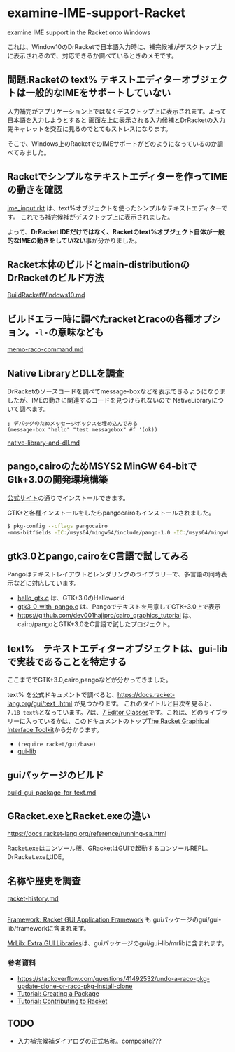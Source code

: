 
# examine-IME-support-Racket

examine IME support in the Racket onto Windows

これは、Window10のDrRacketで日本語入力時に、補完候補がデスクトップ上に表示されるので、対応できるか調べているときのメモです。

## 問題:Racketの text% テキストエディターオブジェクトは一般的なIMEをサポートしていない

入力補完がアプリケーション上ではなくデスクトップ上に表示されます。よって日本語を入力しようとすると
画面左上に表示される入力候補とDrRacketの入力先キャレットを交互に見るのでとてもストレスになります。

そこで、Windows上のRacketでのIMEサポートがどのようになっているのか調べてみました。

## Racketでシンプルなテキストエディターを作ってIMEの動きを確認

[ime_input.rkt](ime_input_rkt) は、text%オブジェクトを使ったシンプルなテキストエディターです。
これでも補完候補がデスクトップ上に表示されました。

よって、**DrRacket IDEだけではなく、Racketのtext%オブジェクト自体が一般的なIMEの動きをしていない**事が分かりました。

## Racket本体のビルドとmain-distributionのDrRacketのビルド方法

[BuildRacketWindows10.md](BuildRacketWindows10.md)

## ビルドエラー時に調べたracketとracoの各種オプション。`-l-`の意味なども

[memo-raco-command.md](memo-raco-command.md)

## Native LibraryとDLLを調査

DrRacketのソースコードを調べてmessage-boxなどを表示できるようになりましたが、IMEの動きに関連するコードを見つけられないので
NativeLibraryについて調べます。

```racket
; デバッグのためメッセージボックスを埋め込んでみる
(message-box "hello" "test messagebox" #f '(ok))
```

[native-library-and-dll.md](native-library-and-dll.md)

## pango,cairoのためMSYS2 MinGW 64-bitでGtk+3.0の開発環境構築

[公式サイト](https://www.gtk.org/download/windows.php)の通りでインストールできます。

GTK+と各種インストールをしたらpangocairoもインストールされました。

```bash
$ pkg-config --cflags pangocairo
-mms-bitfields -IC:/msys64/mingw64/include/pango-1.0 -IC:/msys64/mingw64/include/fribidi -IC:/msys64/mingw64/include/cairo -IC:/msys64/mingw64/include -IC:/msys64/mingw64/lib/libffi-3.2.1/include -IC:/msys64/mingw64/include/pixman-1 -IC:/msys64/mingw64/include -IC:/msys64/mingw64/include/freetype2 -IC:/msys64/mingw64/include -IC:/msys64/mingw64/include/harfbuzz -IC:/msys64/mingw64/include/glib-2.0 -IC:/msys64/mingw64/lib/glib-2.0/include -IC:/msys64/mingw64/include -IC:/msys64/mingw64/include/libpng16 -IC:/msys64/mingw64/include
```

## gtk3.0とpango,cairoをC言語で試してみる

Pangoはテキストレイアウトとレンダリングのライブラリーで、多言語の同時表示などに対応しています。

- [hello_gtk.c](hello_gtk.c) は、GTK+3.0のHelloworld
- [gtk3_0_with_pango.c](gtk3_0_with_pango.c) は、Pangoでテキストを用意してGTK+3.0上で表示
- <https://github.com/dev001hajipro/cairo_graphics_tutorial> は、cairo/pangoとGTK+3.0をC言語で試したプロジェクト。

## text%　テキストエディターオブジェクトは、gui-libで実装であることを特定する

ここまででGTK+3.0,cairo,pangoなどが分かってきました。

text% を公式ドキュメントで調べると、<https://docs.racket-lang.org/gui/text_.html> が見つかります。
これのタイトルと目次を見ると、`7.18 text%`となっています。7は、[7 Editor Classes](https://docs.racket-lang.org/gui/Editor_Classes.html)です。これは、どのライブラリーに入っているかは、このドキュメントのトップ[The Racket Graphical Interface Toolkit](https://docs.racket-lang.org/gui/index.html)から分かります。

- `(require racket/gui/base)`
- [gui-lib](https://pkgs.racket-lang.org/package/gui-lib)

## guiパッケージのビルド

[build-gui-package-for-text.md](build-gui-package-for-text.md)

## GRacket.exeとRacket.exeの違い
<https://docs.racket-lang.org/reference/running-sa.html>

Racket.exeはコンソール版、GRacketはGUIで起動するコンソールREPL。DrRacket.exeはIDE。

## 名称や歴史を調査

[racket-history.md](racket-history.md)

## 
[Framework: Racket GUI Application Framework](https://docs.racket-lang.org/framework/index.html) も
guiパッケージのgui/gui-lib/frameworkに含まれます。

[MrLib: Extra GUI Libraries](https://docs.racket-lang.org/mrlib/index.html?q=mrlib)は、guiパッケージのgui/gui-lib/mrlibに含まれます。


### 参考資料

- https://stackoverflow.com/questions/41492532/undo-a-raco-pkg-update-clone-or-raco-pkg-install-clone
- [Tutorial: Creating a Package](http://blog.racket-lang.org/2017/10/tutorial-creating-a-package.html)
- [Tutorial: Contributing to Racket](http://blog.racket-lang.org/2017/09/tutorial-contributing-to-racket.html)

## TODO
- 入力補完候補ダイアログの正式名称。composite???
